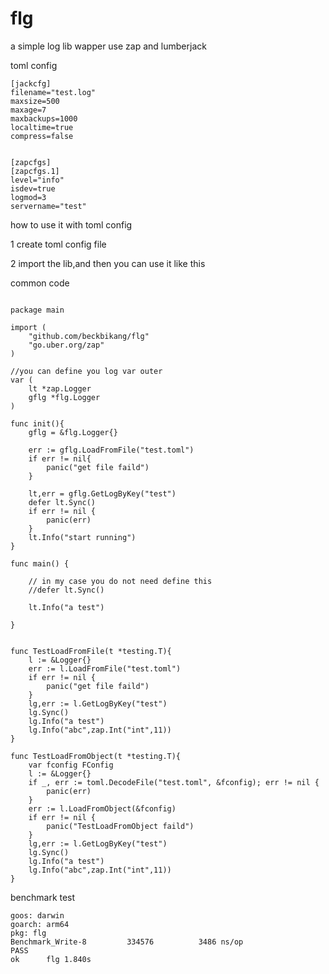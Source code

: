 # flg
a simple log lib wapper use zap and lumberjack



toml config 
```
[jackcfg]
filename="test.log"
maxsize=500
maxage=7
maxbackups=1000
localtime=true
compress=false


[zapcfgs]
[zapcfgs.1]
level="info"
isdev=true
logmod=3
servername="test"
```

how to use it with toml config  

1 create toml config file

2 import the lib,and then you can use it like this


common code 




```golang

package main

import (
	"github.com/beckbikang/flg"
	"go.uber.org/zap"
)

//you can define you log var outer
var (
	lt *zap.Logger
	gflg *flg.Logger
)

func init(){
	gflg = &flg.Logger{}

	err := gflg.LoadFromFile("test.toml")
	if err != nil{
		panic("get file faild")
	}

	lt,err = gflg.GetLogByKey("test")
	defer lt.Sync()
	if err != nil {
		panic(err)
	}
	lt.Info("start running")
}

func main() {

	// in my case you do not need define this
	//defer lt.Sync()

	lt.Info("a test")

}

```



```golang

func TestLoadFromFile(t *testing.T){
	l := &Logger{}
	err := l.LoadFromFile("test.toml")
	if err != nil {
		panic("get file faild")
	}
	lg,err := l.GetLogByKey("test")
	lg.Sync()
	lg.Info("a test")
	lg.Info("abc",zap.Int("int",11))
}

func TestLoadFromObject(t *testing.T){
	var fconfig FConfig
	l := &Logger{}
	if _, err := toml.DecodeFile("test.toml", &fconfig); err != nil {
		panic(err)
	}
	err := l.LoadFromObject(&fconfig)
	if err != nil {
		panic("TestLoadFromObject faild")
	}
	lg,err := l.GetLogByKey("test")
	lg.Sync()
	lg.Info("a test")
	lg.Info("abc",zap.Int("int",11))
}
```

benchmark test

```shell
goos: darwin
goarch: arm64
pkg: flg
Benchmark_Write-8   	  334576	      3486 ns/op
PASS
ok  	flg	1.840s
```


